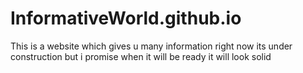 # InformativeWorld.github.io
This is a website which gives u many information right now its under construction but i promise when it will be ready it will look solid
